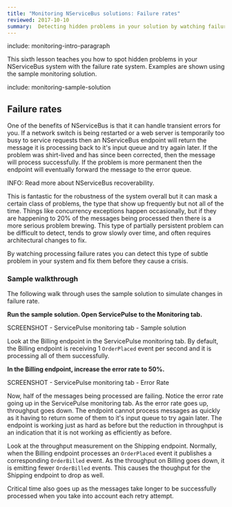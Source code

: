 ```yaml
---
title: "Monitoring NServiceBus solutions: Failure rates"
reviewed: 2017-10-10
summary:  Detecting hidden problems in your solution by watching failure rates.
---
```


include: monitoring-intro-paragraph

This sixth lesson teaches you how to spot hidden problems in your NServiceBus system with the failure rate system. Examples are shown using the sample monitoring solution.

include: monitoring-sample-solution


## Failure rates

One of the benefits of NServiceBus is that it can handle transient errors for you. If a network switch is being restarted or a web server is temporarily too busy to service requests then an NServiceBus endpoint will return the message it is processing back to it's input queue and try again later. If the problem was shirt-lived and has since been corrected, then the message will process successfully. If the problem is more permanent then the endpoint will eventually forward the message to the error queue.

INFO: Read more about NServiceBus recoverability.

This is fantastic for the robustness of the system overall but it can mask a certain class of problems, the type that show up frequently but not all of the time. Things like concurrency exceptions happen occasionally, but if they are happening to 20% of the messages being processed then there is a more serious problem brewing. This type of partially persistent problem can be difficult to detect, tends to grow slowly over time, and often requires architectural changes to fix.

By watching processing failure rates you can detect this type of subtle problem in your system and fix them before they cause a crisis.


### Sample walkthrough

The following walk through uses the sample solution to simulate changes in failure rate.

**Run the sample solution. Open ServicePulse to the Monitoring tab.**

SCREENSHOT - ServicePulse monitoring tab - Sample solution

Look at the Billing endpoint in the ServicePulse monitoring tab. By default, the Billing endpoint is receiving 1 `OrderPlaced` event per second and it is processing all of them successfully.

**In the Billing endpoint, increase the error rate to 50%.**

SCREENSHOT - ServicePulse monitoring tab - Error Rate

Now, half of the messages being processed are failing. Notice the error rate going up in the ServicePulse monitoring tab. As the error rate goes up, throughput goes down. The endpoint cannot process messages as quickly as it having to return some of them to it's input queue to try again later. The endpoint is working just as hard as before but the reduction in throughput is an indication that it is not working as efficiently as before. 

Look at the throughput measurement on the Shipping endpoint. Normally, when the Billing endpoint processes an `OrderPlaced` event it publishes a corresponding `OrderBilled` event. As the throughput on Billing goes down, it is emitting fewer `OrderBilled` events. This causes the thoughput for the Shipping endpoint to drop as well.

Critical time also goes up as the messages take longer to be successfully processed when you take into account each retry attempt. 